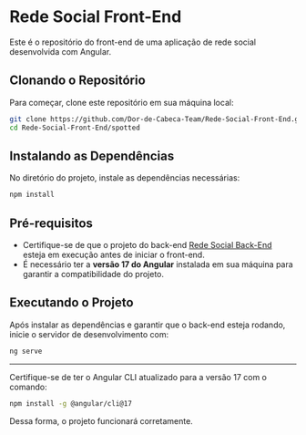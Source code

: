 # Rede Social Front-End

Este é o repositório do front-end de uma aplicação de rede social desenvolvida com Angular.

## Clonando o Repositório

Para começar, clone este repositório em sua máquina local:

```bash
git clone https://github.com/Dor-de-Cabeca-Team/Rede-Social-Front-End.git
cd Rede-Social-Front-End/spotted
```

## Instalando as Dependências

No diretório do projeto, instale as dependências necessárias:

```bash
npm install
```

## Pré-requisitos

- Certifique-se de que o projeto do back-end [Rede Social Back-End](https://github.com/Dor-de-Cabeca-Team/Rede-Social-Back-End.git) esteja em execução antes de iniciar o front-end.
- É necessário ter a **versão 17 do Angular** instalada em sua máquina para garantir a compatibilidade do projeto.

## Executando o Projeto

Após instalar as dependências e garantir que o back-end esteja rodando, inicie o servidor de desenvolvimento com:

```bash
ng serve
```

---

Certifique-se de ter o Angular CLI atualizado para a versão 17 com o comando:

```bash
npm install -g @angular/cli@17
```

Dessa forma, o projeto funcionará corretamente.
